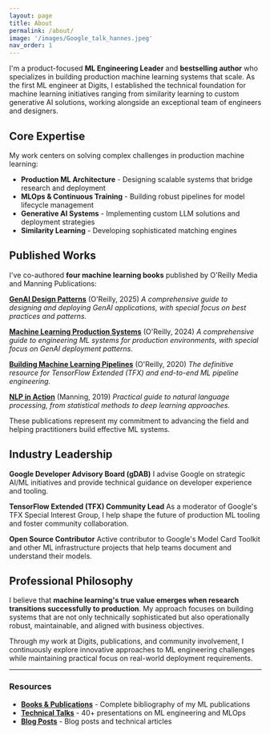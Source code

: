 ```yaml
---
layout: page
title: About
permalink: /about/
image: '/images/Google_talk_hannes.jpeg'
nav_order: 1
---
```


I'm a product-focused **ML Engineering Leader** and **bestselling author** who specializes in building production machine learning systems that scale. As the first ML engineer at Digits, I established the technical foundation for machine learning initiatives ranging from similarity learning to custom generative AI solutions, working alongside an exceptional team of engineers and designers.

## Core Expertise

My work centers on solving complex challenges in production machine learning:

- **Production ML Architecture** - Designing scalable systems that bridge research and deployment
- **MLOps & Continuous Training** - Building robust pipelines for model lifecycle management
- **Generative AI Systems** - Implementing custom LLM solutions and deployment strategies
- **Similarity Learning** - Developing sophisticated matching engines

## Published Works

I've co-authored **four machine learning books** published by O'Reilly Media and Manning Publications:

**[GenAI Design Patterns](https://www.oreilly.com/library/view/generative-ai-design/9798341622654)** (O'Reilly, 2025)
*A comprehensive guide to designing and deploying GenAI applications, with special focus on best practices and patterns.*

**[Machine Learning Production Systems](https://www.oreilly.com/library/view/machine-learning-production/9781492092673/)** (O'Reilly, 2024)
*A comprehensive guide to engineering ML systems for production environments, with special focus on GenAI deployment patterns.*

**[Building Machine Learning Pipelines](https://www.oreilly.com/library/view/building-machine-learning/9781492052897/)** (O'Reilly, 2020)
*The definitive resource for TensorFlow Extended (TFX) and end-to-end ML pipeline engineering.*

**[NLP in Action](https://www.manning.com/books/nlp-in-action)** (Manning, 2019)
*Practical guide to natural language processing, from statistical methods to deep learning approaches.*

These publications represent my commitment to advancing the field and helping practitioners build effective ML systems.

## Industry Leadership

**Google Developer Advisory Board (gDAB)**
I advise Google on strategic AI/ML initiatives and provide technical guidance on developer experience and tooling.

**TensorFlow Extended (TFX) Community Lead**
As a moderator of Google's TFX Special Interest Group, I help shape the future of production ML tooling and foster community collaboration.

**Open Source Contributor**
Active contributor to Google's Model Card Toolkit and other ML infrastructure projects that help teams document and understand their models.

## Professional Philosophy

I believe that **machine learning's true value emerges when research transitions successfully to production**. My approach focuses on building systems that are not only technically sophisticated but also operationally robust, maintainable, and aligned with business objectives.

Through my work at Digits, publications, and community involvement, I continuously explore innovative approaches to ML engineering challenges while maintaining practical focus on real-world deployment requirements.

---

### Resources

* **[Books & Publications](/books/)** - Complete bibliography of my ML publications
* **[Technical Talks](/talks/)** - 40+ presentations on ML engineering and MLOps
* **[Blog Posts](/blog/)** - Blog posts and technical articles

